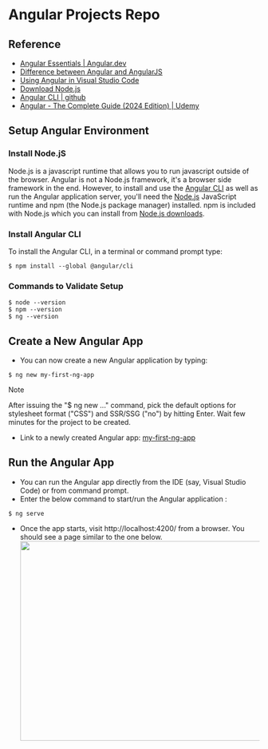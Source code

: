 # Angular Projects Repo

## Reference
* [Angular Essentials | Angular.dev](https://angular.dev/essentials)
* [Difference between Angular and AngularJS](https://www.scaler.com/topics/angular/difference-between-angularjs-and-angular/)
* [Using Angular in Visual Studio Code](https://code.visualstudio.com/docs/nodejs/angular-tutorial)
* [Download Node.js](https://nodejs.org/en)
* [Angular CLI | github](https://github.com/angular/angular-cli)
* [Angular - The Complete Guide (2024 Edition) | Udemy](https://www.udemy.com/course-dashboard-redirect/?course_id=756150)

## Setup Angular Environment

### Install Node.jS
Node.js is a javascript runtime that allows you to run javascript outside of the browser. Angular is not a Node.js framework, it's a browser side framework in the end. However, to install and use the [Angular CLI](https://angular.dev/cli) as well as run the Angular application server, you'll need the [Node.js](https://nodejs.org/) JavaScript runtime and npm (the Node.js package manager) installed. npm is included with Node.js which you can install from [Node.js downloads](https://nodejs.org/en/download/).

### Install Angular CLI
To install the Angular CLI, in a terminal or command prompt type:
```console
$ npm install --global @angular/cli
```

### Commands to Validate Setup
```console
$ node --version
$ npm --version
$ ng --version
```

## Create a New Angular App
* You can now create a new Angular application by typing:
```console
$ ng new my-first-ng-app
```
> [!NOTE]
> After issuing the "$ ng new ..." command, pick the default options for stylesheet format ("CSS") and SSR/SSG ("no") by hitting Enter.
> Wait few minutes for the project to be created. 
* Link to a newly created Angular app: [my-first-ng-app](https://github.com/navrwork/angular/tree/main/my-first-ng-app)

## Run the Angular App
* You can run the Angular app directly from the IDE (say, Visual Studio Code) or from command prompt.
* Enter the below command to start/run the Angular application :
```console
$ ng serve
```
* Once the app starts, visit http://localhost:4200/ from a browser. You should see a page similar to the one below.
  <img src="https://github.com/user-attachments/assets/11c383df-a031-4051-acbc-da5e7a994162" height="400" width="800"></img>
